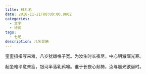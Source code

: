 ```yaml
---
title: 释儿名
date: 2018-11-21T00:00:00.000Z
categories:
  - 文字
  - 诗词
tags:
  - 七绝
description: 儿名景曦
---
```


歪歪扭扭写来难，八岁犹嫌格子宽。为汝生时长夜尽，中心明澈曙光寒。

起坐难平意未疲，银河半落乳鸦啼。谁于长夜心频祷，汝与晨光欲诞时。
